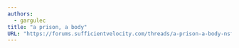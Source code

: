 ```yaml
---
authors:
  - gargulec
title: "a prison, a body"
URL: "https://forums.sufficientvelocity.com/threads/a-prison-a-body-nsfw.63933"
---
```



